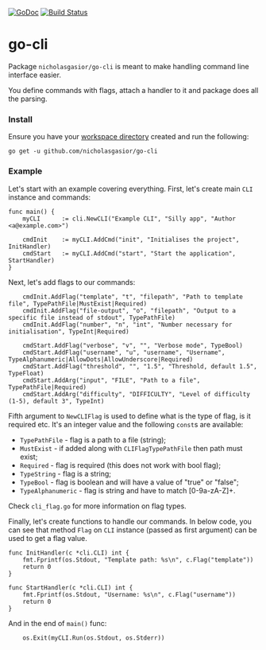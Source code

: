 [![GoDoc](https://godoc.org/github.com/nicholasgasior/go-cli?status.svg)](https://godoc.org/github.com/nicholasgasior/go-cli)
[![Build Status](https://travis-ci.org/nicholasgasior/go-cli.svg?branch=master)](https://travis-ci.org/nicholasgasior/go-cli)

# go-cli

Package `nicholasgasior/go-cli` is meant to make handling command line interface easier.

You define commands with flags, attach a handler to it and package does all
the parsing.

### Install

Ensure you have your
[workspace directory](https://golang.org/doc/code.html#Workspaces) created and
run the following:

```
go get -u github.com/nicholasgasior/go-cli
```

### Example

Let's start with an example covering everything. First, let's create main
`CLI` instance and commands:

```
func main() {
    myCLI      := cli.NewCLI("Example CLI", "Silly app", "Author <a@example.com>")

    cmdInit    := myCLI.AddCmd("init", "Initialises the project", InitHandler)
    cmdStart   := myCLI.AddCmd("start", "Start the application", StartHandler)
}
```

Next, let's add flags to our commands:

```
    cmdInit.AddFlag("template", "t", "filepath", "Path to template file", TypePathFile|MustExist|Required)
    cmdInit.AddFlag("file-output", "o", "filepath", "Output to a specific file instead of stdout", TypePathFile)
    cmdInit.AddFlag("number", "n", "int", "Number necessary for initialisation", TypeInt|Required)

    cmdStart.AddFlag("verbose", "v", "", "Verbose mode", TypeBool)
    cmdStart.AddFlag("username", "u", "username", "Username", TypeAlphanumeric|AllowDots|AllowUnderscore|Required)
    cmdStart.AddFlag("threshold", "", "1.5", "Threshold, default 1.5", TypeFloat)
    cmdStart.AddArg("input", "FILE", "Path to a file", TypePathFile|Required)
    cmdStart.AddArg("difficulty", "DIFFICULTY", "Level of difficulty (1-5), default 3", TypeInt)
```

Fifth argument to `NewCLIFlag` is used to define what is the type of flag, is
it required etc. It's an integer value and the following `const`s are
available:

* `TypePathFile` - flag is a path to a file (string);
* `MustExist` - if added along with `CLIFlagTypePathFile` then path must exist;
* `Required` - flag is required (this does not work with bool flag);
* `TypeString` - flag is a string;
* `TypeBool` - flag is boolean and will have a value of "true" or "false";
* `TypeAlphanumeric` - flag is string and have to match [0-9a-zA-Z]+.

Check `cli_flag.go` for more information on flag types.

Finally, let's create functions to handle our commands. In below code, you can
see that method `Flag` on `CLI` instance (passed as first argument) can be
used to get a flag value.

```
func InitHandler(c *cli.CLI) int {
    fmt.Fprintf(os.Stdout, "Template path: %s\n", c.Flag("template"))
    return 0
}

func StartHandler(c *cli.CLI) int {
    fmt.Fprintf(os.Stdout, "Username: %s\n", c.Flag("username"))
    return 0
}
```

And in the end of `main()` func:

```
    os.Exit(myCLI.Run(os.Stdout, os.Stderr))
```
